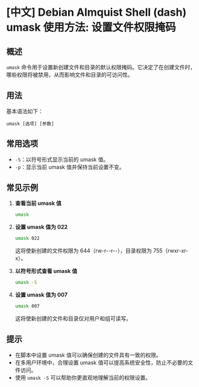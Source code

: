 # [中文] Debian Almquist Shell (dash) umask 使用方法: 设置文件权限掩码

## 概述
`umask` 命令用于设置新创建文件和目录的默认权限掩码。它决定了在创建文件时，哪些权限将被禁用，从而影响文件和目录的可访问性。

## 用法
基本语法如下：
```
umask [选项] [参数]
```

## 常用选项
- `-S`：以符号形式显示当前的 umask 值。
- `-p`：显示当前 umask 值并保持当前设置不变。

## 常见示例
1. **查看当前 umask 值**
   ```sh
   umask
   ```

2. **设置 umask 值为 022**
   ```sh
   umask 022
   ```
   这将使新创建的文件权限为 644（rw-r--r--），目录权限为 755（rwxr-xr-x）。

3. **以符号形式查看 umask 值**
   ```sh
   umask -S
   ```

4. **设置 umask 值为 007**
   ```sh
   umask 007
   ```
   这将使新创建的文件和目录仅对用户和组可读写。

## 提示
- 在脚本中设置 umask 值可以确保创建的文件具有一致的权限。
- 在多用户环境中，合理设置 umask 值可以提高系统安全性，防止不必要的文件访问。
- 使用 `umask -S` 可以帮助你更直观地理解当前的权限设置。